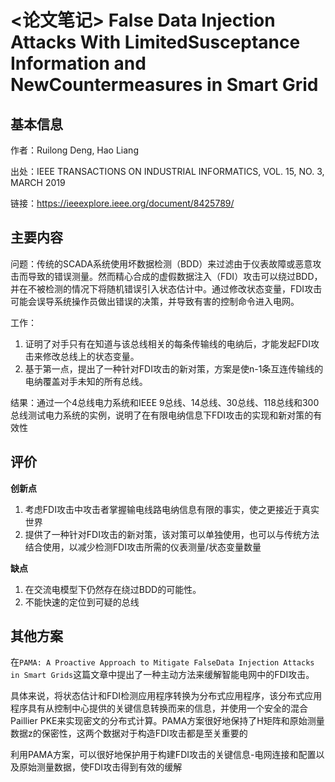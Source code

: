 # <论文笔记> False Data Injection Attacks With LimitedSusceptance Information and NewCountermeasures in Smart Grid

## 基本信息

作者：Ruilong Deng, Hao Liang

出处：IEEE TRANSACTIONS ON INDUSTRIAL INFORMATICS, VOL. 15, NO. 3, MARCH 2019

链接：https://ieeexplore.ieee.org/document/8425789/

## 主要内容

问题：传统的SCADA系统使用坏数据检测（BDD）来过滤由于仪表故障或恶意攻击而导致的错误测量。然而精心合成的虚假数据注入（FDI）攻击可以绕过BDD，并在不被检测的情况下将随机错误引入状态估计中。通过修改状态变量，FDI攻击可能会误导系统操作员做出错误的决策，并导致有害的控制命令进入电网。

工作：

1. 证明了对手只有在知道与该总线相关的每条传输线的电纳后，才能发起FDI攻击来修改总线上的状态变量。
2. 基于第一点，提出了一种针对FDI攻击的新对策，方案是使n-1条互连传输线的电纳覆盖对手未知的所有总线。

结果：通过一个4总线电力系统和IEEE 9总线、14总线、30总线、118总线和300总线测试电力系统的实例，说明了在有限电纳信息下FDI攻击的实现和新对策的有效性

## 评价

**创新点**

1. 考虑FDI攻击中攻击者掌握输电线路电纳信息有限的事实，使之更接近于真实世界
2. 提供了一种针对FDI攻击的新对策，该对策可以单独使用，也可以与传统方法结合使用，以减少检测FDI攻击所需的仪表测量/状态变量数量

**缺点**

1. 在交流电模型下仍然存在绕过BDD的可能性。
2. 不能快速的定位到可疑的总线

## 其他方案

在`PAMA: A Proactive Approach to Mitigate FalseData Injection Attacks in Smart Grids`这篇文章中提出了一种主动方法来缓解智能电网中的FDI攻击。

具体来说，将状态估计和FDI检测应用程序转换为分布式应用程序，该分布式应用程序具有从控制中心提供的关键信息转换而来的信息，并使用一个安全的混合Paillier PKE来实现密文的分布式计算。PAMA方案很好地保持了H矩阵和原始测量数据z的保密性，这两个数据对于构造FDI攻击都是至关重要的

利用PAMA方案，可以很好地保护用于构建FDI攻击的关键信息-电网连接和配置以及原始测量数据，使FDI攻击得到有效的缓解